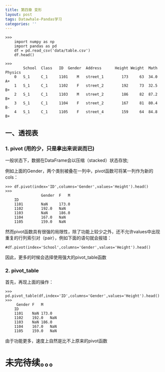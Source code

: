```yaml
---
title: 第四章 变形
layout: post
tags: Datawhale-Pandas学习
categories: ''
---
```


```
>>> 
    import numpy as np
    import pandas as pd
    df = pd.read_csv('data/table.csv')
    df.head()

>>>   
        School	Class	ID	Gender	Address	     Height	Weight	Math	Physics
    0	S_1 	C_1     1101	M	street_1    	173 	63	34.0	A+
    1	S_1 	C_1     1102	F	street_2    	192 	73	32.5	B+
    2	S_1 	C_1     1103	M	street_2    	186 	82	87.2	B+
    3	S_1 	C_1     1104	F	street_2    	167 	81	80.4	B-
    4	S_1 	C_1     1105	F	street_4    	159 	64	84.8	B+
```   

## 一、透视表

### 1. pivot  (用的少，只是拿出来说说而已)

一般状态下，数据在DataFrame会以压缩（stacked）状态存放; 

例如上面的Gender，两个类别被叠在一列中，pivot函数可将某一列作为新的cols： 

    >>> df.pivot(index='ID',columns='Gender',values='Height').head()      
    >>> 
                    Gender	F	M
        ID		
        1101    	NaN	    173.0
        1102    	192.0	NaN
        1103    	NaN 	186.0
        1104    	167.0	NaN
        1105    	159.0	NaN
然而pivot函数具有很强的局限性，除了功能上较少之外，还不允许values中出现重复的行列索引对（pair），例如下面的语句就会报错：

    #df.pivot(index='School',columns='Gender',values='Height').head()        

因此，更多的时候会选择使用强大的pivot_table函数

### 2. pivot_table

首先，再现上面的操作：
    
    >>> pd.pivot_table(df,index='ID',columns='Gender',values='Height').head() 
    >>>	
         Gender	F	M
        ID		
        1101	NaN	173.0
        1102	192.0	NaN
        1103	NaN	186.0
        1104	167.0	NaN
        1105	159.0	NaN     
 由于功能更多，速度上自然是比不上原来的pivot函数     
 
                              

# 未完待续。。。